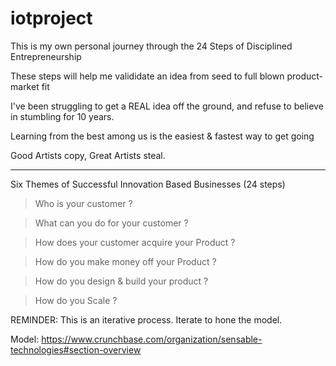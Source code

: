# iotproject
This is my own personal journey through the 24 Steps of Disciplined Entrepreneurship

These steps will help me valididate an idea from seed to full blown product-market fit

I've been struggling to get a REAL idea off the ground, and refuse to believe in stumbling for 10 years.

Learning from the best among us is the easiest & fastest way to get going


Good Artists copy, Great Artists steal.

-------------------------------------------------------------------------------------------------------------------

Six Themes of Successful Innovation Based Businesses (24 steps)

> Who is your customer ?

> What can you do for your customer ? 

> How does your customer acquire your Product ? 

> How do you make money off your Product ? 

> How do you design & build your product ? 

> How do you Scale ? 

REMINDER: This is an iterative process.
Iterate to hone the model.

Model: https://www.crunchbase.com/organization/sensable-technologies#section-overview

